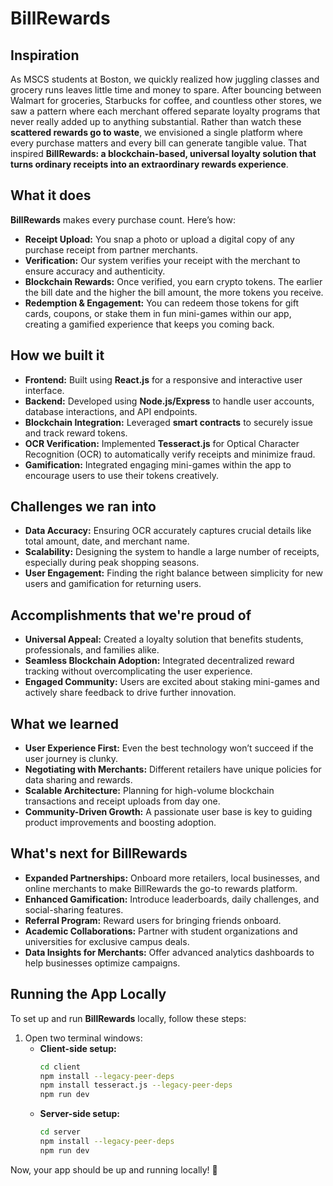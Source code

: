 # BillRewards

## Inspiration

As MSCS students at Boston, we quickly realized how juggling classes and grocery runs leaves little time and money to spare. After bouncing between Walmart for groceries, Starbucks for coffee, and countless other stores, we saw a pattern where each merchant offered separate loyalty programs that never really added up to anything substantial. Rather than watch these **scattered rewards go to waste**, we envisioned a single platform where every purchase matters and every bill can generate tangible value. That inspired **BillRewards: a blockchain-based, universal loyalty solution that turns ordinary receipts into an extraordinary rewards experience**.

## What it does

**BillRewards** makes every purchase count. Here’s how:

- **Receipt Upload:** You snap a photo or upload a digital copy of any purchase receipt from partner merchants.
- **Verification:** Our system verifies your receipt with the merchant to ensure accuracy and authenticity.
- **Blockchain Rewards:** Once verified, you earn crypto tokens. The earlier the bill date and the higher the bill amount, the more tokens you receive.
- **Redemption & Engagement:** You can redeem those tokens for gift cards, coupons, or stake them in fun mini-games within our app, creating a gamified experience that keeps you coming back.

## How we built it

- **Frontend:** Built using **React.js** for a responsive and interactive user interface.
- **Backend:** Developed using **Node.js/Express** to handle user accounts, database interactions, and API endpoints.
- **Blockchain Integration:** Leveraged **smart contracts** to securely issue and track reward tokens.
- **OCR Verification:** Implemented **Tesseract.js** for Optical Character Recognition (OCR) to automatically verify receipts and minimize fraud.
- **Gamification:** Integrated engaging mini-games within the app to encourage users to use their tokens creatively.

## Challenges we ran into

- **Data Accuracy:** Ensuring OCR accurately captures crucial details like total amount, date, and merchant name.
- **Scalability:** Designing the system to handle a large number of receipts, especially during peak shopping seasons.
- **User Engagement:** Finding the right balance between simplicity for new users and gamification for returning users.

## Accomplishments that we're proud of

- **Universal Appeal:** Created a loyalty solution that benefits students, professionals, and families alike.
- **Seamless Blockchain Adoption:** Integrated decentralized reward tracking without overcomplicating the user experience.
- **Engaged Community:** Users are excited about staking mini-games and actively share feedback to drive further innovation.

## What we learned

- **User Experience First:** Even the best technology won’t succeed if the user journey is clunky.
- **Negotiating with Merchants:** Different retailers have unique policies for data sharing and rewards.
- **Scalable Architecture:** Planning for high-volume blockchain transactions and receipt uploads from day one.
- **Community-Driven Growth:** A passionate user base is key to guiding product improvements and boosting adoption.

## What's next for BillRewards

- **Expanded Partnerships:** Onboard more retailers, local businesses, and online merchants to make BillRewards the go-to rewards platform.
- **Enhanced Gamification:** Introduce leaderboards, daily challenges, and social-sharing features.
- **Referral Program:** Reward users for bringing friends onboard.
- **Academic Collaborations:** Partner with student organizations and universities for exclusive campus deals.
- **Data Insights for Merchants:** Offer advanced analytics dashboards to help businesses optimize campaigns.

## Running the App Locally

To set up and run **BillRewards** locally, follow these steps:

1. Open two terminal windows:
   - **Client-side setup:**
     ```sh
     cd client
     npm install --legacy-peer-deps
     npm install tesseract.js --legacy-peer-deps
     npm run dev
     ```
   - **Server-side setup:**
     ```sh
     cd server
     npm install --legacy-peer-deps
     npm run dev
     ```

Now, your app should be up and running locally! 🚀

